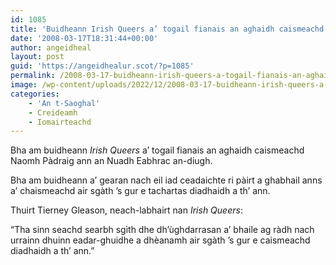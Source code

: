 ```yaml
---
id: 1085
title: 'Buidheann Irish Queers a’ togail fianais an aghaidh caismeachd Naomh Pàdraig'
date: '2008-03-17T18:31:44+00:00'
author: angeidheal
layout: post
guid: 'https://angeidhealur.scot/?p=1085'
permalink: /2008-03-17-buidheann-irish-queers-a-togail-fianais-an-aghaidh-caismeachd-naomh-padraig/
image: /wp-content/uploads/2022/12/2008-03-17-buidheann-irish-queers-a-togail-fianai-an-aghaidh-caismeachd-naomh-padraig.webp
categories:
    - 'An t-Saoghal'
    - Creideamh
    - Iomairteachd
---
```


Bha am buidheann *Irish Queers* a’ togail fianais an aghaidh caismeachd Naomh Pàdraig ann an Nuadh Eabhrac an-diugh.

Bha am buidheann a’ gearan nach eil iad ceadaichte ri pàirt a ghabhail anns a’ chaismeachd air sgàth ’s gur e tachartas diadhaidh a th’ ann.

Thuirt Tierney Gleason, neach-labhairt nan *Irish Queers*:

“Tha sinn seachd searbh sgìth dhe dh’ùghdarrasan a’ bhaile ag ràdh nach urrainn dhuinn eadar-ghuidhe a dhèanamh air sgàth ’s gur e caismeachd diadhaidh a th’ ann.”